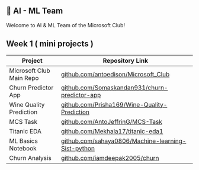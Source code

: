 ## 🤖 AI - ML Team

Welcome to AI & ML Team of the Microsoft Club!

## Week 1 ( mini projects ) 

| Project                  | Repository Link                                                                                                                             |
| ------------------------ | ------------------------------------------------------------------------------------------------------------------------------------------- |
| Microsoft Club Main Repo | [github.com/antoedison/Microsoft\_Club](https://github.com/antoedison/Microsoft_Club)                                                       |
| Churn Predictor App      | [github.com/Somaskandan931/churn-predictor-app](https://github.com/Somaskandan931/churn-predictor-app)                                      |
| Wine Quality Prediction  | [github.com/Prisha169/Wine-Quality-Prediction](https://github.com/Prisha169/Wine-Quality-Prediction.git)                                    |
| MCS Task                 | [github.com/AntoJeffrinG/MCS-Task](https://github.com/AntoJeffrinG/MCS-Task)                                                                |
| Titanic EDA              | [github.com/Mekhala17/titanic-eda1](https://github.com/Mekhala17/titanic-eda1/blob/eaab48b7fe0a4faeff1958eea699148c629b7784/titanics.ipynb) |
| ML Basics Notebook       | [github.com/sahaya0806/Machine-learning-Sist-python](https://github.com/sahaya0806/Machine-learning-Sist-python/blob/main/week1.ipynb)      |
| Churn Analysis           | [github.com/iamdeepak2005/churn](https://github.com/iamdeepak2005/churn)                                                                    |


